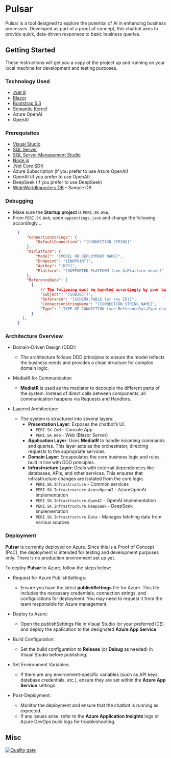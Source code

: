 # Pulsar

Pulsar is a tool designed to explore the potential of AI in enhancing business processes. Developed as part of a proof of concept, this chatbot aims to provide quick, data-driven responses to basic business queries.

## Getting Started

These instructions will get you a copy of the project up and running on your local machine for development and testing purposes.

### Technology Used

- [.Net 9](https://www.microsoft.com/net/download/windows)
- [Blazor](https://dotnet.microsoft.com/en-us/apps/aspnet/web-apps/blazor)
- [Bootstrap 5.3](https://getbootstrap.com)
- [Semantic Kernel](https://learn.microsoft.com/en-us/semantic-kernel/overview/)
- Azure OpenAI
- OpenAI

### Prerequisites

- [Visual Studio](https://www.visualstudio.com/)
- [SQL Server](https://www.microsoft.com/en-us/sql-server/sql-server-2022)
- [SQL Server Management Studio](https://msdn.microsoft.com/en-us/library/mt238290.aspx)
- [Node.js](https://nodejs.org)
- [.Net Core SDK](https://dotnet.microsoft.com/download)
- Azure Subscription (if you prefer to use Azure OpenAI)
- OpenAI (if you prefer to use OpenAI)
- DeepSeek (if you prefer to use DeepSeek)
- [WideWorldImporters DB](https://github.com/Microsoft/sql-server-samples/releases/tag/wide-world-importers-v1.0) - Sample DB

### Debugging

- Make sure the **Startup project** is `PERI.SK.Web`.
- From `PERI.SK.Web`, open `appsettings.json` and change the following accordingly...
  ```json
    {
        "ConnectionStrings": {
            "DefaultConnection": "[CONNECTION_STRING]"
        },
        "AiPlatform": {
            "Model": "[MODEL OR DEPLOYMENT NAME]",
            "Endpoint": "[ENDPOINT]",
            "ApiKey": "[KEY]",
            "Platform": "[SUPPORTED PLATFORM (see AiPlatform enum)]"
        },
        "ReferenceData": [
          {
              // The following must be handled accordingly by your business logics
              "Subject": "[SUBJECT]",
              "Reference": "[SCHEMA.TABLE (or any ID)]",
              "ConnectionStringName": "[CONNECTION STRING NAME]",
              "Type": "[TYPE OF CONNECTION (see ReferenceDataType enum)]"
          }
      ],
    }
  ```
 
### Architecture Overview

- Domain-Driven Design (DDD):
  - The architecture follows DDD principles to ensure the model reflects the business needs and provides a clean structure for complex domain logic.

- MediatR for Communication
  - **MediatR** is used as the mediator to decouple the different parts of the system. Instead of direct calls between components, all communication happens via Requests and Handlers.

- Layered Architecture:
  - The system is structured into several layers:
    - **Presentation Layer**: Exposes the chatbot’s UI.
      - `PERI.SK.Cmd` - Console App
      - `PERI.SK.Web` - Web (Blazor Server)
    - **Application Layer**: Uses **MediatR** to handle incoming commands and queries. This layer acts as the orchestrator, directing requests to the appropriate services.
    - **Domain Layer**: Encapsulates the core business logic and rules, built in line with DDD principles.    
    - **Infrastructure Layer**: Deals with external dependencies like databases, APIs, and other services. This ensures that infrastructure changes are isolated from the core logic.
      - `PERI.SK.Infrastructure` - Common services
      - `PERI.SK.Infrastructure.AzureOpenAI` - AzureOpenAI implementation
      - `PERI.SK.Infrastructure.OpenAI` - OpenAI implementation
      - `PERI.SK.Infrastructure.DeepSeek` - DeepSeek implementation
      - `PERI.SK.Infrastructure.Data` - Manages fetching data from various sources

### Deployment

**Pulsar** is currently deployed on Azure. Since this is a Proof of Concept (PoC), the deployment is intended for testing and development purposes only. There is no production environment set up yet.

To deploy **Pulsar** to Azure, follow the steps below:

- Request for Azure PublishSettings:
  - Ensure you have the latest **publishSettings** file for Azure. This file includes the necessary credentials, connection strings, and configurations for deployment. You may need to request it from the team responsible for Azure management.

- Deploy to Azure:
  - Open the publishSettings file in Visual Studio (or your preferred IDE) and deploy the application to the designated **Azure App Service**.

- Build Configuration:
  - Set the build configuration to **Release** (or **Debug** as needed) in Visual Studio before publishing.

- Set Environment Variables:
  - If there are any environment-specific variables (such as API keys, database credentials, etc.), ensure they are set within the **Azure App Service** settings.

- Post-Deployment:
  - Monitor the deployment and ensure that the chatbot is running as expected.
  - If any issues arise, refer to the **Azure Application Insights** logs or Azure DevOps build logs for troubleshooting.
 
## Misc
[![Quality gate](https://sonarcloud.io/api/project_badges/quality_gate?project=periapsys_Pulsar)](https://sonarcloud.io/summary/new_code?id=periapsys_Pulsar)
